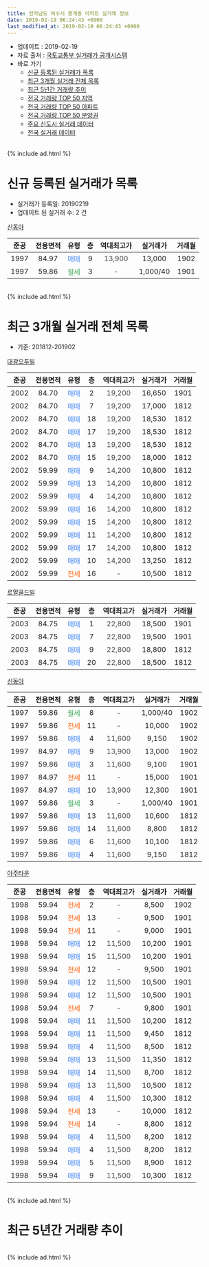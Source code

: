 ```yaml
---
title: 전라남도 여수시 봉계동 아파트 실거래 정보
date: 2019-02-19 06:24:43 +0900
last_modified_at: 2019-02-19 06:24:43 +0900
---
```


* 업데이트 : 2019-02-19
* 자료 출처 : [국토교통부 실거래가 공개시스템](http://rt.molit.go.kr)
* 바로 가기
    * [신규 등록된 실거래가 목록](#신규-등록된-실거래가-목록)
    * [최근 3개월 실거래 전체 목록](#최근-3개월-실거래-전체-목록)
    * [최근 5년간 거래량 추이](#최근-5년간-거래량-추이)
    * [전국 거래량 TOP 50 지역](https://ayogom.github.io/apt-trade-info/최근-3개월-전국에서-가장-거래가-많이-발생한-지역)
    * [전국 거래량 TOP 50 아파트](https://ayogom.github.io/apt-trade-info/최근-3개월-전국에서-가장-거래가-많이-발생한-아파트)
    * [전국 거래량 TOP 50 분양권](https://ayogom.github.io/apt-trade-info/최근-3개월-전국에서-가장-거래가-많이-발생한-분양권)
    * [주요 신도시 실거래 데이터](https://ayogom.github.io/apt-trade-info/주요-신도시)
    * [전국 실거래 데이터](https://ayogom.github.io/apt-trade-info/전국)
<br>
{% include ad.html %}
<br>

# 신규 등록된 실거래가 목록
* 실거래가 등록일: 20190219
* 업데이트 된 실거래 수: 2 건


[신동아](https://search.naver.com/search.naver?query=%EC%A0%84%EB%9D%BC%EB%82%A8%EB%8F%84+%EC%97%AC%EC%88%98%EC%8B%9C+%EB%B4%89%EA%B3%84%EB%8F%99+%EC%8B%A0%EB%8F%99%EC%95%84)

|준공|전용면적|유형|층|역대최고가|실거래가|거래월|
|:---:|:---:|:---:|:---:|:---:|:---:|:---:|
|1997|84.97|<span style="color:#4285f3">매매</span>|9|<span style="color:#444444">13,900</span>|13,000|1902|
|1997|59.86|<span style="color:#34a853">월세</span>|3|<span style="color:#444444">-</span>|1,000/40|1901|


<br>
{% include ad.html %}
<br>

# 최근 3개월 실거래 전체 목록
* 기준: 201812-201902


[대광오투빌](https://search.naver.com/search.naver?query=%EC%A0%84%EB%9D%BC%EB%82%A8%EB%8F%84+%EC%97%AC%EC%88%98%EC%8B%9C+%EB%B4%89%EA%B3%84%EB%8F%99+%EB%8C%80%EA%B4%91%EC%98%A4%ED%88%AC%EB%B9%8C)

|준공|전용면적|유형|층|역대최고가|실거래가|거래월|
|:---:|:---:|:---:|:---:|:---:|:---:|:---:|
|2002|84.70|<span style="color:#4285f3">매매</span>|2|<span style="color:#444444">19,200</span>|16,650|1901|
|2002|84.70|<span style="color:#4285f3">매매</span>|7|<span style="color:#444444">19,200</span>|17,000|1812|
|2002|84.70|<span style="color:#4285f3">매매</span>|18|<span style="color:#444444">19,200</span>|18,530|1812|
|2002|84.70|<span style="color:#4285f3">매매</span>|17|<span style="color:#444444">19,200</span>|18,530|1812|
|2002|84.70|<span style="color:#4285f3">매매</span>|13|<span style="color:#444444">19,200</span>|18,530|1812|
|2002|84.70|<span style="color:#4285f3">매매</span>|15|<span style="color:#444444">19,200</span>|18,000|1812|
|2002|59.99|<span style="color:#4285f3">매매</span>|9|<span style="color:#444444">14,200</span>|10,800|1812|
|2002|59.99|<span style="color:#4285f3">매매</span>|13|<span style="color:#444444">14,200</span>|10,800|1812|
|2002|59.99|<span style="color:#4285f3">매매</span>|4|<span style="color:#444444">14,200</span>|10,800|1812|
|2002|59.99|<span style="color:#4285f3">매매</span>|16|<span style="color:#444444">14,200</span>|10,800|1812|
|2002|59.99|<span style="color:#4285f3">매매</span>|15|<span style="color:#444444">14,200</span>|10,800|1812|
|2002|59.99|<span style="color:#4285f3">매매</span>|11|<span style="color:#444444">14,200</span>|10,800|1812|
|2002|59.99|<span style="color:#4285f3">매매</span>|17|<span style="color:#444444">14,200</span>|10,800|1812|
|2002|59.99|<span style="color:#4285f3">매매</span>|10|<span style="color:#444444">14,200</span>|13,250|1812|
|2002|59.99|<span style="color:#ff5a00">전세</span>|16|<span style="color:#444444">-</span>|10,500|1812|

[로얄골드빌](https://search.naver.com/search.naver?query=%EC%A0%84%EB%9D%BC%EB%82%A8%EB%8F%84+%EC%97%AC%EC%88%98%EC%8B%9C+%EB%B4%89%EA%B3%84%EB%8F%99+%EB%A1%9C%EC%96%84%EA%B3%A8%EB%93%9C%EB%B9%8C)

|준공|전용면적|유형|층|역대최고가|실거래가|거래월|
|:---:|:---:|:---:|:---:|:---:|:---:|:---:|
|2003|84.75|<span style="color:#4285f3">매매</span>|1|<span style="color:#444444">22,800</span>|18,500|1901|
|2003|84.75|<span style="color:#4285f3">매매</span>|7|<span style="color:#444444">22,800</span>|19,500|1901|
|2003|84.75|<span style="color:#4285f3">매매</span>|9|<span style="color:#444444">22,800</span>|18,800|1812|
|2003|84.75|<span style="color:#4285f3">매매</span>|20|<span style="color:#444444">22,800</span>|18,500|1812|

[신동아](https://search.naver.com/search.naver?query=%EC%A0%84%EB%9D%BC%EB%82%A8%EB%8F%84+%EC%97%AC%EC%88%98%EC%8B%9C+%EB%B4%89%EA%B3%84%EB%8F%99+%EC%8B%A0%EB%8F%99%EC%95%84)

|준공|전용면적|유형|층|역대최고가|실거래가|거래월|
|:---:|:---:|:---:|:---:|:---:|:---:|:---:|
|1997|59.86|<span style="color:#34a853">월세</span>|8|<span style="color:#444444">-</span>|1,000/40|1902|
|1997|59.86|<span style="color:#ff5a00">전세</span>|11|<span style="color:#444444">-</span>|10,000|1902|
|1997|59.86|<span style="color:#4285f3">매매</span>|4|<span style="color:#444444">11,600</span>|9,150|1902|
|1997|84.97|<span style="color:#4285f3">매매</span>|9|<span style="color:#444444">13,900</span>|13,000|1902|
|1997|59.86|<span style="color:#4285f3">매매</span>|3|<span style="color:#444444">11,600</span>|9,100|1901|
|1997|84.97|<span style="color:#ff5a00">전세</span>|11|<span style="color:#444444">-</span>|15,000|1901|
|1997|84.97|<span style="color:#4285f3">매매</span>|10|<span style="color:#444444">13,900</span>|12,300|1901|
|1997|59.86|<span style="color:#34a853">월세</span>|3|<span style="color:#444444">-</span>|1,000/40|1901|
|1997|59.86|<span style="color:#4285f3">매매</span>|13|<span style="color:#444444">11,600</span>|10,600|1812|
|1997|59.86|<span style="color:#4285f3">매매</span>|14|<span style="color:#444444">11,600</span>|8,800|1812|
|1997|59.86|<span style="color:#4285f3">매매</span>|6|<span style="color:#444444">11,600</span>|10,100|1812|
|1997|59.86|<span style="color:#4285f3">매매</span>|4|<span style="color:#444444">11,600</span>|9,150|1812|

[아주타운](https://search.naver.com/search.naver?query=%EC%A0%84%EB%9D%BC%EB%82%A8%EB%8F%84+%EC%97%AC%EC%88%98%EC%8B%9C+%EB%B4%89%EA%B3%84%EB%8F%99+%EC%95%84%EC%A3%BC%ED%83%80%EC%9A%B4)

|준공|전용면적|유형|층|역대최고가|실거래가|거래월|
|:---:|:---:|:---:|:---:|:---:|:---:|:---:|
|1998|59.94|<span style="color:#ff5a00">전세</span>|2|<span style="color:#444444">-</span>|8,500|1902|
|1998|59.94|<span style="color:#ff5a00">전세</span>|13|<span style="color:#444444">-</span>|9,500|1901|
|1998|59.94|<span style="color:#ff5a00">전세</span>|11|<span style="color:#444444">-</span>|9,000|1901|
|1998|59.94|<span style="color:#4285f3">매매</span>|12|<span style="color:#444444">11,500</span>|10,200|1901|
|1998|59.94|<span style="color:#4285f3">매매</span>|15|<span style="color:#444444">11,500</span>|10,200|1901|
|1998|59.94|<span style="color:#ff5a00">전세</span>|12|<span style="color:#444444">-</span>|9,500|1901|
|1998|59.94|<span style="color:#4285f3">매매</span>|12|<span style="color:#444444">11,500</span>|10,500|1901|
|1998|59.94|<span style="color:#4285f3">매매</span>|12|<span style="color:#444444">11,500</span>|10,500|1901|
|1998|59.94|<span style="color:#ff5a00">전세</span>|7|<span style="color:#444444">-</span>|9,800|1901|
|1998|59.94|<span style="color:#4285f3">매매</span>|11|<span style="color:#444444">11,500</span>|10,200|1812|
|1998|59.94|<span style="color:#4285f3">매매</span>|11|<span style="color:#444444">11,500</span>|9,450|1812|
|1998|59.94|<span style="color:#4285f3">매매</span>|4|<span style="color:#444444">11,500</span>|8,500|1812|
|1998|59.94|<span style="color:#4285f3">매매</span>|13|<span style="color:#444444">11,500</span>|11,350|1812|
|1998|59.94|<span style="color:#4285f3">매매</span>|14|<span style="color:#444444">11,500</span>|8,700|1812|
|1998|59.94|<span style="color:#4285f3">매매</span>|13|<span style="color:#444444">11,500</span>|10,500|1812|
|1998|59.94|<span style="color:#4285f3">매매</span>|4|<span style="color:#444444">11,500</span>|10,300|1812|
|1998|59.94|<span style="color:#ff5a00">전세</span>|13|<span style="color:#444444">-</span>|10,000|1812|
|1998|59.94|<span style="color:#ff5a00">전세</span>|14|<span style="color:#444444">-</span>|8,800|1812|
|1998|59.94|<span style="color:#4285f3">매매</span>|4|<span style="color:#444444">11,500</span>|8,200|1812|
|1998|59.94|<span style="color:#4285f3">매매</span>|4|<span style="color:#444444">11,500</span>|8,200|1812|
|1998|59.94|<span style="color:#4285f3">매매</span>|5|<span style="color:#444444">11,500</span>|8,900|1812|
|1998|59.94|<span style="color:#4285f3">매매</span>|9|<span style="color:#444444">11,500</span>|10,300|1812|


<br>
{% include ad.html %}
<br>

# 최근 5년간 거래량 추이


<div style="width:100%;">
    <canvas id="deal_progress" height="200"></canvas>
</div>

<script>
new Chart(document.getElementById("deal_progress"), {
    type: 'line',
    data: {
        labels: ['201402','201403','201404','201405','201406','201407','201408','201409','201410','201411','201412','201501','201502','201503','201504','201505','201506','201507','201508','201509','201510','201511','201512','201601','201602','201603','201604','201605','201606','201607','201608','201609','201610','201611','201612','201701','201702','201703','201704','201705','201706','201707','201708','201709','201710','201711','201712','201801','201802','201803','201804','201805','201806','201807','201808','201809','201810','201811','201812','201901','201902'],
        datasets: [{
            label: '매매',
            pointRadius: 1,
            data: [9, 11, 20, 38, 18, 26, 13, 18, 11, 9, 8, 9, 10, 21, 14, 22, 89, 47, 38, 19, 28, 29, 22, 13, 13, 23, 23, 19, 37, 31, 38, 23, 25, 27, 7, 14, 12, 19, 17, 30, 19, 27, 31, 28, 17, 17, 18, 13, 18, 33, 18, 10, 15, 22, 12, 26, 22, 16, 30, 9, 2],
            borderColor: "rgba(255, 201, 14, 1)",
            backgroundColor: "rgba(255, 201, 14, 0.5)",
            fill: false,
            lineTension: 0
        },{
            label: '전월세',
            pointRadius: 1,
            data: [17, 21, 9, 6, 19, 13, 19, 18, 22, 20, 10, 11, 10, 26, 22, 15, 14, 23, 29, 41, 26, 15, 22, 16, 0, 20, 14, 18, 11, 12, 10, 17, 17, 9, 8, 13, 11, 13, 10, 14, 10, 10, 12, 21, 15, 16, 10, 11, 15, 13, 20, 10, 10, 13, 8, 10, 6, 10, 3, 6, 3],
            borderColor: "rgba(0, 141, 185, 1)",
            backgroundColor: "rgba(0, 141, 185, 0.5)",
            fill: false,
            lineTension: 0
        }
        ]
    },
    options: {
        responsive: true,
        title: {
            display: false
        },
        tooltips: {
            mode: 'index',
            intersect: false
        },
        hover: {
            mode: 'nearest',
            intersect: true
        },
        scales: {
            xAxes: [{
                display: true,
                scaleLabel: {
                    display: true,
                    labelString: '년/월'
                }
            }],
            yAxes: [{
                display: true,
                ticks: {
                    suggestedMin: 0,
                },
                scaleLabel: {
                    display: true,
                    labelString: '실거래 수'
                }
            }]
        }
    }
});

</script>


<br>
{% include ad.html %}
<br>

